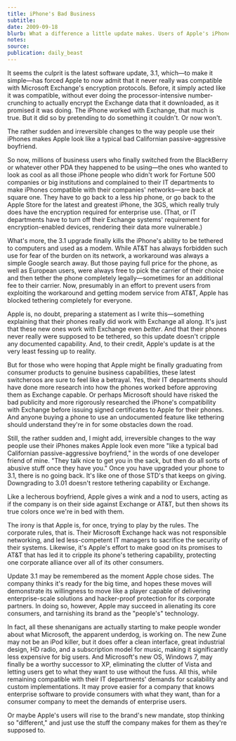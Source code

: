 ```yaml
---
title: iPhone's Bad Business
subtitle: 
date: 2009-09-18
blurb: What a difference a little update makes. Users of Apple's iPhone models 3G and earlier got a rude awakening at work this past week: Their phones no longer work with their office's email systems.
notes: 
source: 
publication: daily_beast
---
```


It seems the culprit is the latest software update, 3.1, which—to make it simple—has forced Apple to now admit that it never really was compatible with Microsoft Exchange's encryption protocols. Before, it simply acted like it was compatible, without ever doing the processor-intensive number-crunching to actually encrypt the Exchange data that it downloaded, as it promised it was doing. The iPhone worked with Exchange, that much is true. But it did so by pretending to do something it couldn't. Or now won't.

The rather sudden and irreversible changes to the way people use their iPhones makes Apple look like a typical bad Californian passive-aggressive boyfriend.

So now, millions of business users who finally switched from the BlackBerry or whatever other PDA they happened to be using—the ones who wanted to look as cool as all those iPhone people who didn't work for Fortune 500 companies or big institutions and complained to their IT departments to make iPhones compatible with their companies' networks—are back at square one. They have to go back to a less hip phone, or go back to the Apple Store for the latest and greatest iPhone, the 3GS, which really truly does have the encryption required for enterprise use. (That, or IT departments have to turn off their Exchange systems' requirement for encryption-enabled devices, rendering their data more vulnerable.)

What's more, the 3.1 upgrade finally kills the iPhone's ability to be tethered to computers and used as a modem. While AT&T has always forbidden such use for fear of the burden on its network, a workaround was always a simple Google search away. But those paying full price for the phone, as well as European users, were always free to pick the carrier of their choice and then tether the phone completely legally—sometimes for an additional fee to their carrier. Now, presumably in an effort to prevent users from exploiting the workaround and getting modem service from AT&T, Apple has blocked tethering completely for everyone.

Apple is, no doubt, preparing a statement as I write this—something explaining that their phones really did work with Exchange all along. It's just that these new ones work with Exchange even _better_. And that their phones never really were supposed to be tethered, so this update doesn't cripple any documented capability. And, to their credit, Apple's update is at the very least fessing up to reality.

But for those who were hoping that Apple might be finally graduating from consumer products to genuine business capabilities, these latest switcheroos are sure to feel like a betrayal. Yes, their IT departments should have done more research into how the phones worked before approving them as Exchange capable. Or perhaps Microsoft should have risked the bad publicity and more rigorously researched the iPhone's compatibility with Exchange before issuing signed certificates to Apple for their phones. And anyone buying a phone to use an undocumented feature like tethering should understand they're in for some obstacles down the road.

Still, the rather sudden and, I might add, irreversible changes to the way people use their iPhones makes Apple look even more "like a typical bad Californian passive-aggressive boyfriend," in the words of one developer friend of mine. "They talk nice to get you in the sack, but then do all sorts of abusive stuff once they have you." Once you have upgraded your phone to 3.1, there is no going back. It's like one of those STD's that keeps on giving. Downgrading to 3.01 doesn't restore tethering capability or Exchange.

Like a lecherous boyfriend, Apple gives a wink and a nod to users, acting as if the company is on their side against Exchange or AT&T, but then shows its true colors once we're in bed with them.

The irony is that Apple is, for once, trying to play by the rules. The corporate rules, that is. Their Microsoft Exchange hack was not responsible networking, and led less-competent IT managers to sacrifice the security of their systems. Likewise, it's Apple's effort to make good on its promises to AT&T that has led it to cripple its phone's tethering capability, protecting one corporate alliance over all of its other consumers.

Update 3.1 may be remembered as the moment Apple chose sides. The company thinks it's ready for the big time, and hopes these moves will demonstrate its willingness to move like a player capable of delivering enterprise-scale solutions and hacker-proof protection for its corporate partners. In doing so, however, Apple may succeed in alienating its core consumers, and tarnishing its brand as the "people's" technology.

In fact, all these shenanigans are actually starting to make people wonder about what Microsoft, the apparent underdog, is working on. The new Zune may not be an iPod killer, but it does offer a clean interface, great industrial design, HD radio, and a subscription model for music, making it significantly less expensive for big users. And Microsoft's new OS, Windows 7, may finally be a worthy successor to XP, eliminating the clutter of Vista and letting users get to what they want to use without the fuss. All this, while remaining compatible with their IT departments' demands for scalability and custom implementations. It may prove easier for a company that knows enterprise software to provide consumers with what they want, than for a consumer company to meet the demands of enterprise users.

Or maybe Apple's users will rise to the brand's new mandate, stop thinking so "different," and just use the stuff the company makes for them as they're supposed to.
